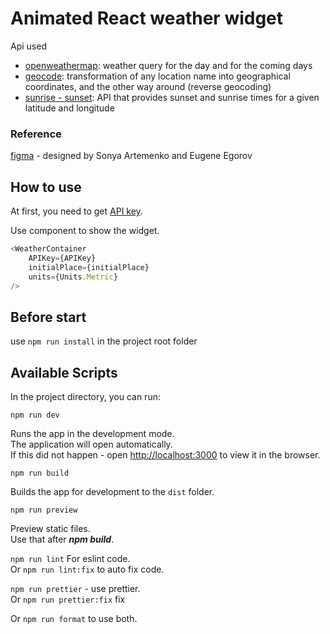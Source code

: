 # Animated React weather widget

Api used

- [openweathermap](https://openweathermap.org/): weather query for the day and for the coming days
- [geocode](https://openweathermap.org/api/geocoding-api): transformation of any location name into geographical
  coordinates, and the other way around (reverse geocoding)
- [sunrise - sunset](https://sunrise-sunset.org/api):  API that provides sunset and sunrise times for a given latitude
  and longitude

### Reference

[figma](https://www.figma.com/file/MLdKhxuwp6OtliCTE7hWmq/Weather-Widget?node-id=0%3A1) - designed by Sonya Artemenko
and Eugene Egorov

## How to use

At first, you need to get  [API key](https://openweathermap.org/price).

Use component to show the widget.

```javascript
<WeatherContainer
    APIKey={APIKey}
    initialPlace={initialPlace}
    units={Units.Metric}
/>
```

## Before start

use `npm run install` in the project root folder

## Available Scripts

In the project directory, you can run:

```npm run dev```

Runs the app in the development mode.\
The application will open automatically.\
If this did not happen - open [http://localhost:3000](http://localhost:3000) to view it in the browser.

```npm run build```

Builds the app for development to the `dist` folder.

``npm run preview``

Preview static files. \
Use that after ***npm build***.

``npm run lint``
For eslint code. \
Or ``npm run lint:fix``
to auto fix code. 

``npm run prettier`` - use prettier.\
Or ``npm run prettier:fix`` fix

Or ``npm run format`` to use both.
